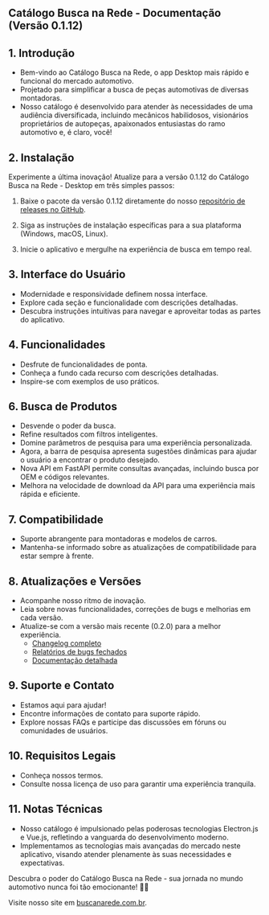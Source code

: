 ## Catálogo Busca na Rede - Documentação (Versão 0.1.12)

## 1. Introdução
- Bem-vindo ao Catálogo Busca na Rede, o app Desktop mais rápido e funcional do mercado automotivo.
- Projetado para simplificar a busca de peças automotivas de diversas montadoras.
- Nosso catálogo é desenvolvido para atender às necessidades de uma audiência diversificada, incluindo mecânicos habilidosos, visionários proprietários de autopeças, apaixonados entusiastas do ramo automotivo e, é claro, você!

## 2. Instalação
   
  Experimente a última inovação! Atualize para a versão 0.1.12 do Catálogo Busca na Rede - Desktop em três simples passos:

  1. Baixe o pacote da versão 0.1.12 diretamente do nosso [repositório de releases no GitHub](https://github.com/agenciaclose/busca-desktop/releases).
  
  2. Siga as instruções de instalação específicas para a sua plataforma (Windows, macOS, Linux).

  3. Inicie o aplicativo e mergulhe na experiência de busca em tempo real.

## 3. Interface do Usuário
   - Modernidade e responsividade definem nossa interface.
   - Explore cada seção e funcionalidade com descrições detalhadas.
   - Descubra instruções intuitivas para navegar e aproveitar todas as partes do aplicativo.

## 4. Funcionalidades
   - Desfrute de funcionalidades de ponta.
   - Conheça a fundo cada recurso com descrições detalhadas.
   - Inspire-se com exemplos de uso práticos.

## 6. Busca de Produtos
   - Desvende o poder da busca.
   - Refine resultados com filtros inteligentes.
   - Domine parâmetros de pesquisa para uma experiência personalizada.
   - Agora, a barra de pesquisa apresenta sugestões dinâmicas para ajudar o usuário a encontrar o produto desejado.
   - Nova API em FastAPI permite consultas avançadas, incluindo busca por OEM e códigos relevantes.
   - Melhora na velocidade de download da API para uma experiência mais rápida e eficiente.

## 7. Compatibilidade
   - Suporte abrangente para montadoras e modelos de carros.
   - Mantenha-se informado sobre as atualizações de compatibilidade para estar sempre à frente.

## 8. Atualizações e Versões
   - Acompanhe nosso ritmo de inovação.
   - Leia sobre novas funcionalidades, correções de bugs e melhorias em cada versão.
   - Atualize-se com a versão mais recente (0.2.0) para a melhor experiência.
     - [Changelog completo](https://github.com/agenciaclose/busca-desktop/blob/main/Windows%20Version/0.2.0/CHANGELOG.md)
     - [Relatórios de bugs fechados](https://github.com/agenciaclose/busca-desktop/issues?q=is%3Aissue+is%3Aclosed)
     - [Documentação detalhada](https://github.com/agenciaclose/busca-desktop/blob/main/Windows%20Version/0.2.0/README.md)

## 9. Suporte e Contato
   - Estamos aqui para ajudar!
   - Encontre informações de contato para suporte rápido.
   - Explore nossas FAQs e participe das discussões em fóruns ou comunidades de usuários.

## 10. Requisitos Legais
   - Conheça nossos termos.
   - Consulte nossa licença de uso para garantir uma experiência tranquila.

## 11. Notas Técnicas
   - Nosso catálogo é impulsionado pelas poderosas tecnologias Electron.js e Vue.js, refletindo a vanguarda do desenvolvimento moderno.
   - Implementamos as tecnologias mais avançadas do mercado neste aplicativo, visando atender plenamente às suas necessidades e expectativas.

Descubra o poder do Catálogo Busca na Rede - sua jornada no mundo automotivo nunca foi tão emocionante! 🚗💨

Visite nosso site em [buscanarede.com.br](https://buscanarede.com.br).
